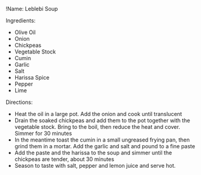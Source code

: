 !Name: Leblebi Soup

Ingredients:
- Olive Oil
- Onion
- Chickpeas
- Vegetable Stock
- Cumin
- Garlic
- Salt
- Harissa Spice
- Pepper
- Lime

Directions:
- Heat the oil in a large pot. Add the onion and cook until translucent
- Drain the soaked chickpeas and add them to the pot together with the vegetable stock. Bring to the boil, then reduce the heat and cover. Simmer for 30 minutes
- In the meantime toast the cumin in a small ungreased frying pan, then grind them in a mortar. Add the garlic and salt and pound to a fine paste
- Add the paste and the harissa to the soup and simmer until the chickpeas are tender, about 30 minutes
- Season to taste with salt, pepper and lemon juice and serve hot.
